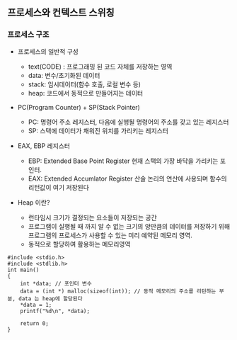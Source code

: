 ## 프로세스와 컨텍스트 스위칭

### 프로세스 구조
* 프로세스의 일반적 구성
    - text(CODE) : 프로그래밍 된 코드 자체를 저장하는 영역
    - data: 변수/초기화된 데이터
    - stack: 임시데이터(함수 호출, 로컬 변수 등)
    - heap: 코드에서 동적으로 만들어지는 데이터

* PC(Program Counter) + SP(Stack Pointer)
    - PC: 명령어 주소 레지스터, 다음에 실행될 명령어의 주소를 갖고 있는 레지스터
    - SP: 스택에 데이터가 채워진 위치를 가리키는 레지스터
* EAX, EBP 레지스터
    - EBP: Extended Base Point Register 현재 스택의 가장 바닥을 가리키는 포인터.
    - EAX: Extended Accumlator Register 산술 논리의 연산에 사용되며 함수의 리턴값이 여기 저장된다

* Heap 이란?
    - 런타임시 크기가 결정되는 요소들이 저장되는 공간
    - 프로그램이 실행될 때 까지 알 수 없는 크기의 양만큼의 데이터를 저장하기 위해 프로그램의 프로세스가 사용할 수
    있는 미리 예약된 메모리 영역.
    - 동적으로 할당하여 활용하는 메모리영역  
```
#include <stdio.h>
#include <stdlib.h>
int main()
{
    int *data; // 포인터 변수
    data = (int *) malloc(sizeof(int)); // 동적 메모리의 주소를 리턴하는 부분, data 는 heap에 할당된다
    *data = 1;
    printf("%d\n", *data);
   
    return 0;
}
```

